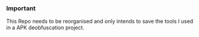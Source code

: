 ### Important

This Repo needs to be reorganised and only intends to save the tools I used in a APK deobfuscation project.